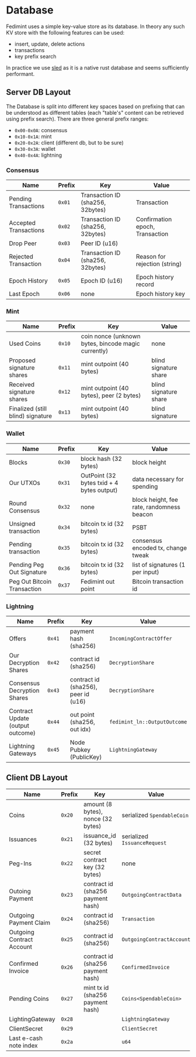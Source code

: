 # Database

Fedimint uses a simple key-value store as its database. In theory any such KV store with the following features can be used:

* insert, update, delete actions
* transactions
* key prefix search

In practice we use [sled](https://docs.rs/sled/) as it is a native rust database and seems sufficiently performant.

## Server DB Layout
The Database is split into different key spaces based on prefixing that can be understood as different tables (each "table's" content can be retrieved using prefix search). There are three general prefix ranges:

* `0x00-0x0A`: consensus
* `0x10-0x1A`: mint
* `0x20-0x2A`: client (different db, but to be sure)
* `0x30-0x3A`: wallet
* `0x40-0x4A`: lightning

### Consensus

| Name                  | Prefix | Key                              | Value                           |
|-----------------------|--------|----------------------------------|---------------------------------|
| Pending Transactions  | `0x01` | Transaction ID (sha256, 32bytes) | Transaction                     |
| Accepted Transactions | `0x02` | Transaction ID (sha256, 32bytes) | Confirmation epoch, Transaction |
| Drop Peer             | `0x03` | Peer ID (u16)                    |                                 |
| Rejected Transaction  | `0x04` | Transaction ID (sha256, 32bytes) | Reason for rejection (string)   |
| Epoch History         | `0x05` | Epoch ID (u16)                   | Epoch history record            |
| Last Epoch            | `0x06` | none                             | Epoch history key               |

### Mint

| Name                              | Prefix | Key                                                 | Value                 |
|-----------------------------------|--------|-----------------------------------------------------|-----------------------|
| Used Coins                        | `0x10`   | coin nonce (unknown bytes, bincode magic currently) | none                  |
| Proposed signature shares         | `0x11`   | mint outpoint (40 bytes)                            | blind signature share |
| Received signature shares         | `0x12`   | mint outpoint (40 bytes), peer (2 bytes)            | blind signature share |
| Finalized (still blind) signature | `0x13`   | mint outpoint (40 bytes)                            | blind signature       |

### Wallet

| Name                        | Prefix | Key                                       | Value                                     |
|-----------------------------|--------|-------------------------------------------|-------------------------------------------|
| Blocks                      | `0x30` | block hash (32 bytes)                     | block height                              |
| Our UTXOs                   | `0x31` | OutPoint (32 bytes txid + 4 bytes output) | data necessary for spending               |
| Round Consensus             | `0x32` | none                                      | block height, fee rate, randomness beacon |
| Unsigned transaction        | `0x34` | bitcoin tx id (32 bytes)                  | PSBT                                      |
| Pending transaction         | `0x35` | bitcoin tx id (32 bytes)                  | consensus encoded tx, change tweak        |
| Pending Peg Out Signature   | `0x36` | bitcoin tx id (32 bytes)                  | list of signatures (1 per input)          |
| Peg Out Bitcoin Transaction | `0x37` | Fedimint out point                        | Bitcoin transaction id                    |

### Lightning

| Name                             | Prefix | Key                                 | Value                        |
|----------------------------------|--------|-------------------------------------|------------------------------|
| Offers                           | `0x41` | payment hash (sha256)               | `IncomingContractOffer`      |
| Our Decryption Shares            | `0x42` | contract id (sha256)                | `DecryptionShare`            |
| Consensus Decryption Shares      | `0x43` | contract id (sha256), peer id (u16) | `DecryptionShare`            |
| Contract Update (output outcome) | `0x44` | out point (sha256, out idx)         | `fedimint_ln::OutputOutcome` |
| Lightning Gateways               | `0x45` | Node Pubkey (PublicKey)             | `LightningGateway`                |

## Client DB Layout

| Name                      | Prefix | Key                                | Value                        |
|---------------------------|--------|------------------------------------|------------------------------|
| Coins                     | `0x20` | amount (8 bytes), nonce (32 bytes) | serialized `SpendableCoin`   |
| Issuances                 | `0x21` | issuance_id (32 bytes)             | serialized `IssuanceRequest` |
| Peg-Ins                   | `0x22` | secret contract key (32 bytes)     | none                         |
| Outoing Payment           | `0x23` | contract id (sha256 payment hash)  | `OutgoingContractData`       |
| Outgoing Payment Claim    | `0x24` | contract id (sha256)               | `Transaction`                |
| Outgoing Contract Account | `0x25` | contract id (sha256)               | `OutgoingContractAccount`    |
| Confirmed Invoice         | `0x26` | contract id (sha256 payment hash)  | `ConfirmedInvoice`           |
| Pending Coins             | `0x27` | mint tx id (sha256 payment hash)   | `Coins<SpendableCoin>`       |
| LightingGateway           | `0x28` |                                    | `LightningGateway`           |
| ClientSecret              | `0x29` |                                    | `ClientSecret`               |
| Last e-cash note index    | `0x2a` |                                    | `u64`                        |
